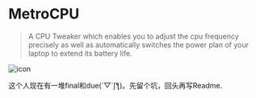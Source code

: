 # MetroCPU 
> A CPU Tweaker which enables you to adjust the cpu frequency precisely as well as automatically switches the power plan of your laptop to extend its battery life.

![icon](https://raw.githubusercontent.com/L1ttleFlyyy/MetroCPU/master/MetroCPU/CPU.ico)

这个人现在有一堆final和due(´▽`ʃƪ)。先留个坑，回头再写Readme.

